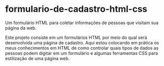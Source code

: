 # formulario-de-cadastro-html-css
Um formulário HTML para coletar informações de pessoas que visitam sua página da web.

Este projeto consiste em um formulários HTML por meio do qual será desenvolvida uma página de cadastro. Aqui estou colocando em prática os meus conhecimentos em HTML de como controlar quais tipos de dados as pessoas podem digitar em um formulário e algumas ferramentas CSS para estilização de uma página web.
